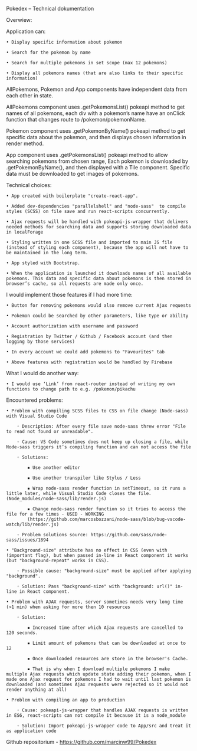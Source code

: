 Pokedex – Technical dokumentation

Overwiew:

Application can:

    • Display specific information about pokemon
    
    • Search for the pokemon by name
    
    • Search for multiple pokemons in set scope (max 12 pokemons)
    
    • Display all pokemons names (that are also links to their specific information)


AllPokemons, Pokemon and App components have independent data from each other in state.

AllPokemons component uses .getPokemonsList() pokeapi method to get names of all pokemons, each div with a pokemon’s name have an onClick function that changes route to /pokemon/pokemonName.

Pokemon component uses .getPokemonByName() pokeapi method to get specific data about the pokemon, and then displays chosen information in render method.

App component uses .getPokemonsList() pokeapi method to allow searching pokemons from chosen range, Each pokemon is downloaded by .getPokemonByName(), and then displayed with a Tile component. Specific data must be downloaded to get images of pokemons.

Technical choices:

    • App created with boilerplate "create-react-app".
    
    • Added dev-dependencies "parallelshell" and "node-sass"  to compile styles (SCSS) on file save and run react-scripts concurrently.
    
    • Ajax requests will be handled with pokeapi-js-wrapper that delivers needed methods for searching data and supports storing downloaded data in localForage
    
    • Styling written in one SCSS file and imported to main JS file (instead of styling each component), because the app will not have to be maintained in the long term.
    
    • App styled with Bootstrap.
    
    • When the application is launched it downloads names of all available pokemons. This data and specific data about pokemons is then stored in browser’s cache, so all requests are made only once.
    

I would implement those features if I had more time:

    • Button for removing pokemons would also remove current Ajax requests
    
    • Pokemon could be searched by other parameters, like type or ability
    
    • Account authorization with username and password
    
    • Registration by Twitter / Github / Facebook account (and then logging by those services)
    
    • In every account we could add pokemons to "Favourites" tab
    
    • Above features with registration would be handled by Firebase

What I would do another way:

    • I would use ‘Link’ from react-router instead of writing my own functions to change path to e.g. /pokemon/pikachu


Encountered problems:

    • Problem with compiling SCSS files to CSS on file change (Node-sass) with Visual Studio Code
    
        ◦ Description: After every file save node-sass threw error "File to read not found or unreadable".
        
        ◦ Cause: VS Code sometimes does not keep up closing a file, while Node-sass triggers it’s compiling function and can not access the file
        
        ◦ Solutions:
        
            ▪ Use another editor
            
            ▪ Use another transpiler like Stylus / Less
            
            ▪ Wrap node-sass render function in setTimeout, so it runs a little later, while Visual Studio Code closes the file. (Node_modules/node-sass/lib/render.js)
            
            ▪ Change node-sass render function so it tries to access the file for a few times - USED - WORKING 
            (https://github.com/marcosbozzani/node-sass/blob/bug-vscode-watch/lib/render.js)
            
        ◦ Problem solutions source: https://github.com/sass/node-sass/issues/1894
        
    • "Background-size" attribute has no effect in CSS (even with !important flag), but when passed in-line in React component it works (but "background-repeat" works in CSS).
    
        ◦ Possible cause: "background-size" must be applied after applying "background".
        
        ◦ Solution: Pass "background-size" with "background: url()" in-line in React component.
        
    • Problem with AJAX requests, server sometimes needs very long time (>1 min) when asking for more then 10 resources
    
        ◦ Solution:
        
            ▪ Increased time after which Ajax requests are cancelled to 120 seconds.
            
            ▪ Limit amount of pokemons that can be downloaded at once to 12
            
            ▪ Once downloaded resources are store in the browser's Cache.
            
            ▪ That is why when I download multiple pokemons I make multiple Ajax requests which update state adding their pokemon, when I made one Ajax request for pokemons I had to wait until last pokemon is downloaded (and sometimes Ajax requests were rejected so it would not render anything at all)
            
    • Problem with compiling an app to production
    
        ◦ Cause: pokeapi-js-wrapper that handles AJAX requests is written in ES6, react-scripts can not compile it because it is a node_module
        
        ◦ Solution: Import pokeapi-js-wrapper code to App/src and treat it as application code

Github repositorium - https://github.com/marcinw99/Pokedex
